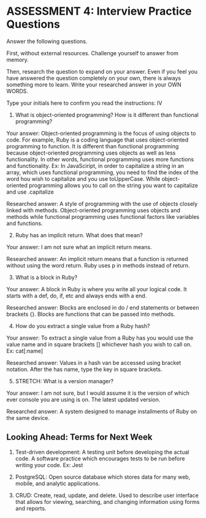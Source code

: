 # ASSESSMENT 4: Interview Practice Questions

Answer the following questions.

First, without external resources. Challenge yourself to answer from memory.

Then, research the question to expand on your answer. Even if you feel you have answered the question completely on your own, there is always something more to learn. Write your researched answer in your OWN WORDS.

Type your initials here to confirm you read the instructions: IV

1. What is object-oriented programming? How is it different than functional programming?

Your answer: Object-oriented programming is the focus of using objects to code. For example, Ruby is a coding language that uses object-oriented programming to function. It is different than functional programming because object-oriented programming uses objects as well as less functionality. In other words, functional programming uses more functions and functionality. Ex: In JavaSciript, in order to capitalize a string in an array, which uses functional programming, you need to find the index of the word hou wish to capitalize and you use toUpperCase. While object-oriented programming allows you to call on the string you want to capitalize and use .capitalize

Researched answer: A style of programming with the use of objects closely linked with methods. Object-oriented programming uses objects and methods while functional programming uses functional factors like variables and functions. 

2. Ruby has an implicit return. What does that mean?

Your answer: I am not sure what an implicit return means. 

Researched answer: An implicit return means that a function is returned without using the word return. Ruby uses p in methods instead of return. 

3. What is a block in Ruby?

Your answer: A block in Ruby is where you write all your logical code. It starts with a def, do, if, etc and always ends with a end. 

Researched answer: Blocks are enclosed in do / end statements or between brackets {}. Blocks are functions that can be passed into methods. 

4. How do you extract a single value from a Ruby hash?

Your answer: To extract a single value from a Ruby has you would use the value name and in square brackets [] whichever hash you wish to call on. Ex: cat[:name]

Researched answer: Values in a hash van be accessed using bracket notation. After the has name, type the key in square brackets.

5. STRETCH: What is a version manager?

Your answer: I am not sure, but I would assume it is the version of which ever console you are using is on. The latest updated version. 

Researched answer: A system designed to manage installments of Ruby on the same device.

## Looking Ahead: Terms for Next Week

1. Test-driven development: A testing unit before developing the actual code. A software practice which encourages tests to be run before writing your code. Ex: Jest

2. PostgreSQL: Open source database which stores data for many web, mobile, and analytic applications. 

3. CRUD: Create, read, update, and delete. Used to describe user interface that allows for viewing, searching, and changing information using forms and reports. 
